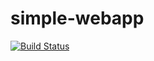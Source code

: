 simple-webapp
=============

[![Build Status](https://foss.ci.beescloud.com/job/status/badge/icon)](https://foss.ci.beescloud.com/job/status/)
